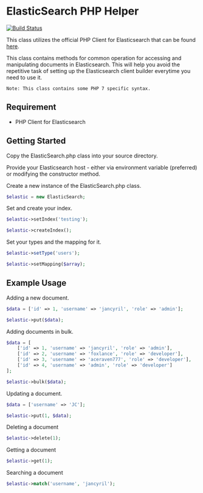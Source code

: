 # ElasticSearch PHP Helper

[![Build Status](https://travis-ci.org/jancyril/elasticsearch-php-helper.svg?branch=master)](https://travis-ci.org/jancyril/elasticsearch-php-helper)

This class utilizes the official PHP Client for Elasticsearch that can be found [here](https://github.com/elastic/elasticsearch-php).

This class contains methods for common operation for accessing and manipulating documents in Elasticsearch. This will help you avoid the repetitive task of setting up the Elasticsearch client builder everytime you need to use it.

`Note: This class contains some PHP 7 specific syntax.`

## Requirement

* PHP Client for Elasticsearch

## Getting Started

Copy the ElasticSearch.php class into your source directory.

Provide your Elasticsearch host - either via environment variable (preferred) or modifying the constructor method.

Create a new instance of the ElasticSearch.php class.

```php
$elastic = new ElasticSearch;
```

Set and create your index.

```php
$elastic->setIndex('testing');

$elastic->createIndex();
```

Set your types and the mapping for it.

```php
$elastic->setType('users');

$elastic->setMapping($array);
```

## Example Usage

Adding a new document.

```php
$data = ['id' => 1, 'username' => 'jancyril', 'role' => 'admin'];

$elastic->put($data);
```

Adding documents in bulk.

```php
$data = [
    ['id' => 1, 'username' => 'jancyril', 'role' => 'admin'],
    ['id' => 2, 'username' => 'foxlance', 'role' => 'developer'],
    ['id' => 3, 'username' => 'aceraven777', 'role' => 'developer'],
    ['id' => 4, 'username' => 'admin', 'role' => 'developer']
];

$elastic->bulk($data);
```

Updating a document.

```php
$data = ['username' => 'JC'];

$elastic->put(1, $data);
```

Deleting a document

```php
$elastic->delete(1);
```

Getting a document

```php
$elastic->get(1);
```

Searching a document

```php
$elastic->match('username', 'jancyril');
```